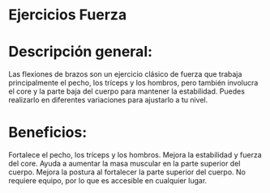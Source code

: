 # Ejercicios Fuerza

# Descripción general:
Las flexiones de brazos son un ejercicio clásico de fuerza que trabaja principalmente el pecho, los tríceps y los hombros, pero también involucra el core y la parte baja del cuerpo para mantener la estabilidad. Puedes realizarlo en diferentes variaciones para ajustarlo a tu nivel.

# Beneficios:
Fortalece el pecho, los tríceps y los hombros.
Mejora la estabilidad y fuerza del core.
Ayuda a aumentar la masa muscular en la parte superior del cuerpo.
Mejora la postura al fortalecer la parte superior del cuerpo.
No requiere equipo, por lo que es accesible en cualquier lugar.
